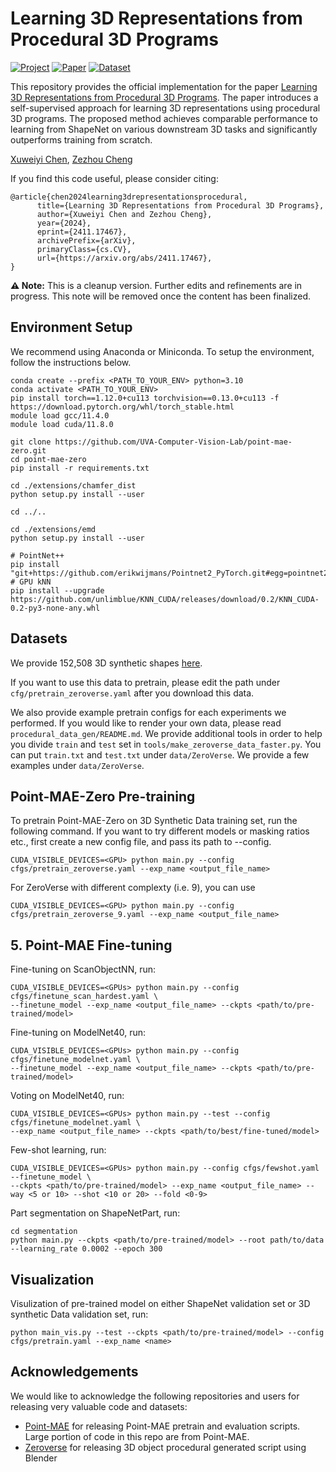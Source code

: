 # Learning 3D Representations from Procedural 3D Programs

[![Project](https://img.shields.io/badge/Project-Page-20B2AA.svg)](https://point-mae-zero.cs.virginia.edu/
)
[![Paper](https://img.shields.io/badge/arXiv-Paper-red.svg)](https://arxiv.org/abs/2411.17467)
[![Dataset](https://img.shields.io/badge/Dataset-Download%20Here-blue)](https://huggingface.co/datasets/uva-cv-lab/Point-MAE-Zero)


This repository provides the official implementation for the paper [Learning 3D Representations from Procedural 3D Programs](https://arxiv.org/abs/2411.17467). The paper introduces a self-supervised approach for learning 3D representations using procedural 3D programs. The proposed method achieves comparable performance to learning from ShapeNet on various downstream 3D tasks and significantly outperforms training from scratch.

[Xuweiyi Chen](https://xuweiyichen.github.io/), [Zezhou Cheng](https://sites.google.com/site/zezhoucheng/)

If you find this code useful, please consider citing:  
```text
@article{chen2024learning3drepresentationsprocedural,
      title={Learning 3D Representations from Procedural 3D Programs}, 
      author={Xuweiyi Chen and Zezhou Cheng},
      year={2024},
      eprint={2411.17467},
      archivePrefix={arXiv},
      primaryClass={cs.CV},
      url={https://arxiv.org/abs/2411.17467}, 
}
```
**:warning: Note:** This is a cleanup version. Further edits and refinements are in progress. This note will be removed once the content has been finalized.

Environment Setup
-----------------

We recommend using Anaconda or Miniconda. To setup the environment, follow the instructions below.

```
conda create --prefix <PATH_TO_YOUR_ENV> python=3.10
conda activate <PATH_TO_YOUR_ENV>
pip install torch==1.12.0+cu113 torchvision==0.13.0+cu113 -f https://download.pytorch.org/whl/torch_stable.html
module load gcc/11.4.0
module load cuda/11.8.0

git clone https://github.com/UVA-Computer-Vision-Lab/point-mae-zero.git
cd point-mae-zero
pip install -r requirements.txt

cd ./extensions/chamfer_dist
python setup.py install --user

cd ../..

cd ./extensions/emd
python setup.py install --user

# PointNet++
pip install "git+https://github.com/erikwijmans/Pointnet2_PyTorch.git#egg=pointnet2_ops&subdirectory=pointnet2_ops_lib"
# GPU kNN
pip install --upgrade https://github.com/unlimblue/KNN_CUDA/releases/download/0.2/KNN_CUDA-0.2-py3-none-any.whl
```


Datasets
--------

We provide 152,508 3D synthetic shapes [here](https://huggingface.co/datasets/uva-cv-lab/Point-MAE-Zero).

If you want to use this data to pretrain, please edit the path under ``cfg/pretrain_zeroverse.yaml`` after you download this data.

We also provide example pretrain configs for each experiments we performed. If you would like to render your own data, please read `procedural_data_gen/README.md`. We provide additional tools in order to help you divide ``train`` and ``test`` set in ``tools/make_zeroverse_data_faster.py``. You can put ``train.txt`` and ``test.txt`` under ``data/ZeroVerse``. We provide a few examples under ``data/ZeroVerse``. 

Point-MAE-Zero Pre-training
----------------------

To pretrain Point-MAE-Zero on 3D Synthetic Data training set, run the following command. If you want to try different models or masking ratios etc., first create a new config file, and pass its path to --config.

```
CUDA_VISIBLE_DEVICES=<GPU> python main.py --config cfgs/pretrain_zeroverse.yaml --exp_name <output_file_name>
```

For ZeroVerse with different complexty (i.e. 9), you can use 

```
CUDA_VISIBLE_DEVICES=<GPU> python main.py --config cfgs/pretrain_zeroverse_9.yaml --exp_name <output_file_name>
```

## 5. Point-MAE Fine-tuning

Fine-tuning on ScanObjectNN, run:
```
CUDA_VISIBLE_DEVICES=<GPUs> python main.py --config cfgs/finetune_scan_hardest.yaml \
--finetune_model --exp_name <output_file_name> --ckpts <path/to/pre-trained/model>
```
Fine-tuning on ModelNet40, run:
```
CUDA_VISIBLE_DEVICES=<GPUs> python main.py --config cfgs/finetune_modelnet.yaml \
--finetune_model --exp_name <output_file_name> --ckpts <path/to/pre-trained/model>
```
Voting on ModelNet40, run:
```
CUDA_VISIBLE_DEVICES=<GPUs> python main.py --test --config cfgs/finetune_modelnet.yaml \
--exp_name <output_file_name> --ckpts <path/to/best/fine-tuned/model>
```
Few-shot learning, run:
```
CUDA_VISIBLE_DEVICES=<GPUs> python main.py --config cfgs/fewshot.yaml --finetune_model \
--ckpts <path/to/pre-trained/model> --exp_name <output_file_name> --way <5 or 10> --shot <10 or 20> --fold <0-9>
```
Part segmentation on ShapeNetPart, run:
```
cd segmentation
python main.py --ckpts <path/to/pre-trained/model> --root path/to/data --learning_rate 0.0002 --epoch 300
```

Visualization
-------------

Visulization of pre-trained model on either ShapeNet validation set or 3D synthetic Data validation set, run:

```
python main_vis.py --test --ckpts <path/to/pre-trained/model> --config cfgs/pretrain.yaml --exp_name <name>
```

Acknowledgements
----------------

We would like to acknowledge the following repositories and users for releasing very valuable code and datasets:

- [Point-MAE](https://github.com/Pang-Yatian/Point-MAE?tab=readme-ov-file) for releasing Point-MAE pretrain and evaluation scripts. Large portion of code in this repo are from Point-MAE.
- [Zeroverse](https://github.com/desaixie/zeroverse) for releasing 3D object procedural generated script using Blender
